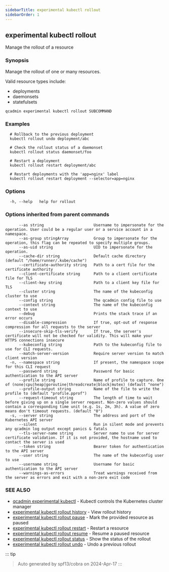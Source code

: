 ```yaml
---
sidebarTitle: experimental kubectl rollout
sidebarOrder: 1
---
```


## experimental kubectl rollout

Manage the rollout of a resource

### Synopsis

Manage the rollout of one or many resources.
        
 Valid resource types include:

  *  deployments
  *  daemonsets
  *  statefulsets

```
qcadmin experimental kubectl rollout SUBCOMMAND
```

### Examples

```
  # Rollback to the previous deployment
  kubectl rollout undo deployment/abc
  
  # Check the rollout status of a daemonset
  kubectl rollout status daemonset/foo
  
  # Restart a deployment
  kubectl rollout restart deployment/abc
  
  # Restart deployments with the 'app=nginx' label
  kubectl rollout restart deployment --selector=app=nginx
```

### Options

```
  -h, --help   help for rollout
```

### Options inherited from parent commands

```
      --as string                      Username to impersonate for the operation. User could be a regular user or a service account in a namespace.
      --as-group stringArray           Group to impersonate for the operation, this flag can be repeated to specify multiple groups.
      --as-uid string                  UID to impersonate for the operation.
      --cache-dir string               Default cache directory (default "/home/runner/.kube/cache")
      --certificate-authority string   Path to a cert file for the certificate authority
      --client-certificate string      Path to a client certificate file for TLS
      --client-key string              Path to a client key file for TLS
      --cluster string                 The name of the kubeconfig cluster to use
      --config string                  The qcadmin config file to use
      --context string                 The name of the kubeconfig context to use
      --debug                          Prints the stack trace if an error occurs
      --disable-compression            If true, opt-out of response compression for all requests to the server
      --insecure-skip-tls-verify       If true, the server's certificate will not be checked for validity. This will make your HTTPS connections insecure
      --kubeconfig string              Path to the kubeconfig file to use for CLI requests.
      --match-server-version           Require server version to match client version
  -n, --namespace string               If present, the namespace scope for this CLI request
      --password string                Password for basic authentication to the API server
      --profile string                 Name of profile to capture. One of (none|cpu|heap|goroutine|threadcreate|block|mutex) (default "none")
      --profile-output string          Name of the file to write the profile to (default "profile.pprof")
      --request-timeout string         The length of time to wait before giving up on a single server request. Non-zero values should contain a corresponding time unit (e.g. 1s, 2m, 3h). A value of zero means don't timeout requests. (default "0")
  -s, --server string                  The address and port of the Kubernetes API server
      --silent                         Run in silent mode and prevents any qcadmin log output except panics & fatals
      --tls-server-name string         Server name to use for server certificate validation. If it is not provided, the hostname used to contact the server is used
      --token string                   Bearer token for authentication to the API server
      --user string                    The name of the kubeconfig user to use
      --username string                Username for basic authentication to the API server
      --warnings-as-errors             Treat warnings received from the server as errors and exit with a non-zero exit code
```

### SEE ALSO

* [qcadmin experimental kubectl](experimental_kubectl.md)	 - Kubectl controls the Kubernetes cluster manager
* [experimental kubectl rollout history](experimental_kubectl_rollout_history.md)	 - View rollout history
* [experimental kubectl rollout pause](experimental_kubectl_rollout_pause.md)	 - Mark the provided resource as paused
* [experimental kubectl rollout restart](experimental_kubectl_rollout_restart.md)	 - Restart a resource
* [experimental kubectl rollout resume](experimental_kubectl_rollout_resume.md)	 - Resume a paused resource
* [experimental kubectl rollout status](experimental_kubectl_rollout_status.md)	 - Show the status of the rollout
* [experimental kubectl rollout undo](experimental_kubectl_rollout_undo.md)	 - Undo a previous rollout

::: tip
>Auto generated by spf13/cobra on 2024-Apr-17
:::